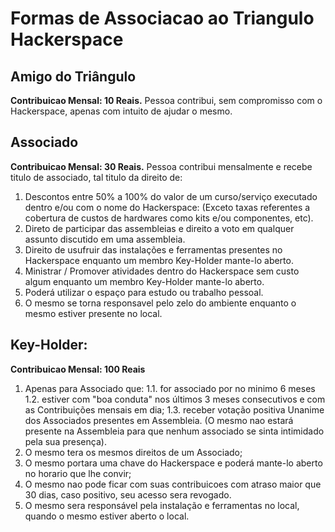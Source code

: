 Formas de Associacao ao Triangulo Hackerspace
===================================

## Amigo do Triângulo
**Contribuicao Mensal: 10 Reais.**
Pessoa contribui, sem compromisso com o Hackerspace, apenas com intuito de ajudar o mesmo.

## Associado 

**Contribuicao Mensal: 30 Reais.**
Pessoa contribui mensalmente e recebe titulo de associado, tal titulo da direito de: 

 1. Descontos entre 50% a 100% do valor de um curso/serviço executado dentro e/ou com o nome do Hackerspace: (Exceto taxas referentes a cobertura de custos de hardwares como kits e/ou componentes, etc).
 2. Direto de participar das assembleias e direito a voto em qualquer assunto discutido em uma assembleia.
 3. Direito de usufruir das instalações e ferramentas presentes no Hackerspace enquanto um membro Key-Holder mante-lo aberto.
 4. Ministrar / Promover atividades dentro do Hackerspace sem custo algum enquanto um membro Key-Holder mante-lo aberto.
 5. Poderá utilizar o espaço para estudo ou trabalho pessoal.
 6. O mesmo se torna responsavel pelo zelo do ambiente enquanto o mesmo estiver presente no local.

## Key-Holder: 
**Contribuicao Mensal: 100 Reais** 
 1. Apenas para Associado que: 
    1.1. for associado por no minimo 6 meses
    1.2. estiver com "boa conduta" nos últimos 3 meses consecutivos e com as Contribuições mensais em dia;
    1.3. receber votação positiva Unanime dos Associados presentes em Assembleia. (O mesmo nao estará presente na Assembleia para que nenhum associado se sinta intimidado pela sua presença).
 2. O mesmo tera os mesmos direitos de um Associado;
 3. O mesmo portara uma chave do Hackerspace e poderá mante-lo aberto no horario que lhe convir;
 4. O mesmo nao pode ficar com suas contribuicoes com atraso maior que 30 dias, caso positivo, seu acesso sera revogado.
 4. O mesmo sera responsável pela instalação e ferramentas no local, quando o mesmo estiver aberto o local.
